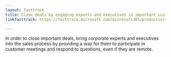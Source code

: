 ```yaml
---
layout: fasttrack
title: Close deals by engaging experts and executives in important customer discussions
linkfasttrack: https://fasttrack.microsoft.com/microsoft365/productivitylibrary/Close-deals-by-engaging-experts-and-executives-in-important-customer-discussions 

---
```

In order to close important deals, bring corporate experts and executives into the sales process by providing a way for them to participate in customer meetings and respond to questions, even if they are remote.